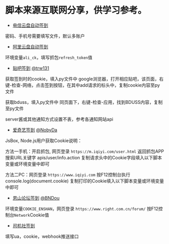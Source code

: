 # 脚本来源互联网分享，供学习参考。

* [电信云盘自动签到](https://raw.githubusercontent.com/SStarbuckS/autoscripts/main/189Cloud-Checkin.py)

密码、手机号需要填写文件，默认多账户

* [阿里云盘自动签到](https://raw.githubusercontent.com/SStarbuckS/autoscripts/main/aliDriveCheckIn.py)

环境变量`ali_ck`，填写抓包`refresh_token`值

* [贴吧签到](https://raw.githubusercontent.com/SStarbuckS/autoscripts/main/tieba.py) [@trw131](https://github.com/trw131/TiebaCheckIn)

获取签到时的cookie，填入py文件中 google浏览器，打开相应贴吧，该页面，右键-检查-网络，点击签到按钮，在其中add请求的标头中，复制cookie内容至py文件

获取bduss，填入py文件中 同页面下，右键-检查-应用，找到BDUSS内容，复制至py文件

server酱或其他通知方式设置不表，参考各通知网站api

* [爱奇艺签到](https://raw.githubusercontent.com/SStarbuckS/autoscripts/main/iQIYI.js) [@NobyDa](https://github.com/NobyDa/Script)

JsBox, Node.js用户获取Cookie说明：

方法一手机：开启抓包, 网页登录 `https://m.iqiyi.com/user.html` 返回抓包APP搜索URL关键字 apis/user/info.action 复制请求头中的Cookie字段填入以下脚本变量或环境变量中即可

方法二PC：网页登录 `https://www.iqiyi.com` 按F12控制台执行 console.log(document.cookie) 复制打印的Cookie填入以下脚本变量或环境变量中即可

* [恩山论坛签到](https://raw.githubusercontent.com/SStarbuckS/autoscripts/main/checkIn_EnShan.py) [@BNDou](https://github.com/BNDou/Auto_Check_In)

环境变量`COOKIE_ENSHAN`，网页登录 `https://www.right.com.cn/forum/` 按F12控制台`Network`Cookie值

* [司机社签到](https://raw.githubusercontent.com/SStarbuckS/autoscripts/main/sijishe.py)

填写ua，cookie，webhook推送接口
